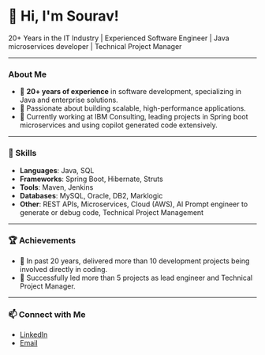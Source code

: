 # 👋 Hi, I'm Sourav!

20+ Years in the IT Industry | Experienced Software Engineer | Java microservices developer | Technical Project Manager

---

### About Me

- 🌟 **20+ years of experience** in software development, specializing in Java and enterprise solutions.
- 🚀 Passionate about building scalable, high-performance applications.
- 🏢 Currently working at IBM Consulting, leading projects in Spring boot microservices and using copilot generated code extensively.

---

### 💼 Skills

- **Languages**: Java, SQL
- **Frameworks**: Spring Boot, Hibernate, Struts
- **Tools**: Maven, Jenkins
- **Databases**: MySQL, Oracle, DB2, Marklogic
- **Other**: REST APIs, Microservices, Cloud (AWS), AI Prompt engineer to generate or debug code, Technical Project Management

---

### 🏆 Achievements

- 🚀 In past 20 years, delivered more than 10 development projects being involved directly in coding.
- 🚀 Successfully led more than 5 projects as lead engineer and Technical Project Manager.
  

---

### 📫 Connect with Me

- [LinkedIn](www.linkedin.com/in/sourav-kumar-chatterjee-866b5452)
- [Email](mailto:souravk.chatterjee@gmail.com)
